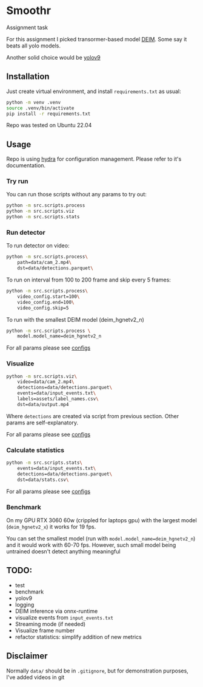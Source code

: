 # Smoothr
Assignment task

For this assignment I picked transormer-based model [DEIM](https://github.com/ShihuaHuang95/DEIM).
Some say it beats all yolo models.

Another solid choice would be [yolov9](https://github.com/WongKinYiu/yolov9)

## Installation
Just create virtual environment, and install `requirements.txt` as usual:
```bash
python -m venv .venv
source .venv/bin/activate
pip install -r requirements.txt
```

Repo was tested on Ubuntu 22.04

## Usage
Repo is using [hydra](https://hydra.cc/) for configuration management. Please refer to it's documentation.

### Try run
You can run those scripts without any params to try out:

```bash
python -m src.scripts.process
python -m src.scripts.viz
python -m src.scripts.stats
```

### Run detector
To run detector on video:
```bash
python -m src.scripts.process\
    path=data/cam_2.mp4\
    dst=data/detections.parquet\
```

To run on interval from 100 to 200 frame and skip every 5 frames:
```bash
python -m src.scripts.process\
    video_config.start=100\
    video_config.end=100\
    video_config.skip=5
```

To run with the smallest DEIM model (deim_hgnetv2_n)

```bash
python -m src.scripts.process \
    model.model_name=deim_hgnetv2_n
```

For all params please see [configs](src/scripts/config/process.yaml)

### Visualize

```bash
python -m src.scripts.viz\
    video=data/cam_2.mp4\
    detections=data/detections.parquet\
    events=data/input_events.txt\
    labels=assets/label_names.csv\
    dst=data/output.mp4
```

Where `detections` are created via script from previous section. Other params are self-explanatory.

For all params please see [configs](src/scripts/config/viz.yaml)

### Calculate statistics

```bash
python -m src.scripts.stats\
    events=data/input_events.txt\
    detections=data/detections.parquet\
    dst=data/stats.csv\
```

For all params please see [configs](src/scripts/config/stats.yaml)

### Benchmark

On my GPU RTX 3060 60w (crippled for laptops gpu) with the largest model (`deim_hgnetv2_x`) it works for 19 fps.

You can set the smallest model (run with `model.model_name=deim_hgnetv2_n`) and it would work with 60-70 fps.
However, such small model being untrained doesn't detect anything meaningful

## TODO:
- test
- benchmark
- yolov9
- logging
- DEIM inference via onnx-runtime
- visualize events from `input_events.txt`
- Streaming mode (if needed)
- Visualize frame number
- refactor statistics: simplify addition of new metrics

## Disclaimer
Normally `data/` should be in `.gitignore`, but for demonstration purposes, I've added videos in git
